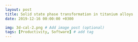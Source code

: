 ```yaml
---
layout: post
title: Solid state phase transformation in titanium alloys
date: 2019-12-16 00:00:00 +0300

img: 3d-cal-2.png # Add image post (optional)
tags: [Productivity, Software] # add tag
---
```



